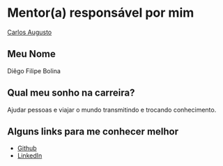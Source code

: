# Mentor(a) responsável por mim

[Carlos Augusto](../../profiles/mentors/profiles/carlos_augusto.md)

## Meu Nome

Diêgo Filipe Bolina	

## Qual meu sonho na carreira?

Ajudar pessoas e viajar o mundo transmitindo e trocando conhecimento.

## Alguns links para me conhecer melhor

- [Github](https://github.com/skyzito)
- [LinkedIn](https://www.linkedin.com/in/diego-bolina/)